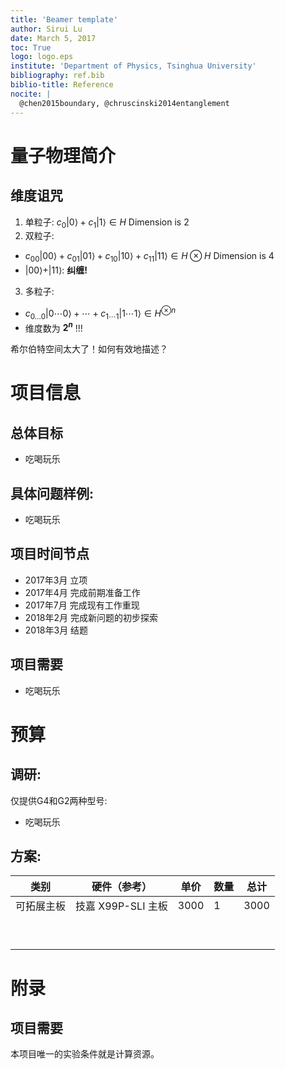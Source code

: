 ```yaml
---
title: 'Beamer template'
author: Sirui Lu
date: March 5, 2017
toc: True
logo: logo.eps
institute: 'Department of Physics, Tsinghua University'
bibliography: ref.bib
biblio-title: Reference
nocite: | 
  @chen2015boundary, @chruscinski2014entanglement
---
```


# 量子物理简介

## 维度诅咒

1. 单粒子: $c_0|0\rangle+c_1|1\rangle\in H$ Dimension is 2
2. 双粒子:
-  $c_{00}|00\rangle+c_{01}|01\rangle+c_{10}|10\rangle+c_{11}|11\rangle\in H \otimes H$ Dimension is 4
-  $|00\rangle+|11\rangle$: **纠缠!**
3. 多粒子:
- $c_{0\dots0}|0\cdots0\rangle+\cdots+c_{1\cdots1}|1\cdots1\rangle \in H^{\otimes n}$
- 维度数为 **$2^n$** !!!

希尔伯特空间太大了！如何有效地描述？

# 项目信息

## 总体目标

- 吃喝玩乐

## 具体问题样例: 

- 吃喝玩乐

## 项目时间节点

- 2017年3月 立项
- 2017年4月 完成前期准备工作
- 2017年7月 完成现有工作重现
- 2018年2月 完成新问题的初步探索
- 2018年3月 结题

## 项目需要

- 吃喝玩乐

# 预算

## 调研: 

仅提供G4和G2两种型号:

- 吃喝玩乐

## 方案:

| 类别    | 硬件（参考）         | 单价   | 数量   | 总计   |
| ----- | -------------- | ---- | ---- | ---- |
| 可拓展主板 | 技嘉 X99P-SLI 主板 | 3000 | 1    | 3000 |
|       |                |      |      |      |
|       |                |      |      |      |
|       |                |      |      |      |
|       |                |      |      |      |
|       |                |      |      |      |
|       |                |      |      |      |
|       |                |      |      |      |
|       |                |      |      |      |
|       |                |      |      |      |

# 附录

## 项目需要

本项目唯一的实验条件就是计算资源。
